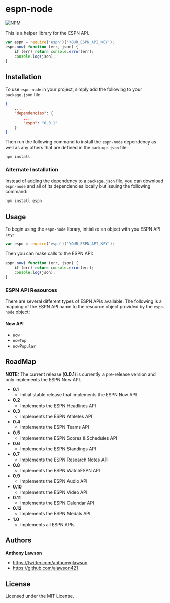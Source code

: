 # espn-node

[![NPM](https://nodei.co/npm/espn.png?downloads=true&stars=true)](https://nodei.co/npm/espn/)

This is a helper library for the ESPN API.

```javascript
var espn = require('espn')('YOUR_ESPN_API_KEY');
espn.now( function (err, json) {
    if (err) return console.error(err);
    console.log(json);
}
```

## Installation

To use `espn-node` in your project, simply add the following to your `package.json` file:

```json
{
    ...
    "dependencies": {
        ...
        "espn": "0.0.1"
    }
}
```

Then run the following command to install the `espn-node` dependency as well as any others that are defined in the
`package.json` file:

```bash
npm install
```

### Alternate Installation

Instead of adding the dependency to a `package.json` file, you can download `espn-node` and all of its dependencies
locally but issuing the following command:

```bash
npm install espn
```

## Usage

To begin using the `espn-node` library, initialize an object with you ESPN API key:

```javascript
var espn = require('espn')('YOUR_ESPN_API_KEY');
```

Then you can make calls to the ESPN API:

```javascript
espn.now( function (err, json) {
    if (err) return console.error(err);
    console.log(json);
}
```

### ESPN API Resources

There are several different types of ESPN APIs available. The following is a mapping of the ESPN API name to the
resource object provided by the `espn-node` object:

#### Now API

+ `now`
+ `nowTop`
+ `nowPopular`

## RoadMap

**NOTE:** The current release (**0.0.1**) is currently a pre-release version and only implements the ESPN Now API.

+ **0.1**
  + Initial stable release that implements the ESPN Now API
+ **0.2**
  + Implements the ESPN Headlines API
+ **0.3**
  + Implements the ESPN Athletes API
+ **0.4**
  + Implements the ESPN Teams API
+ **0.5**
  + Implements the ESPN Scores & Schedules API
+ **0.6**
  + Implements the ESPN Standings API
+ **0.7**
  + Implements the ESPN Research Notes API
+ **0.8**
  + Implements the ESPN WatchESPN API
+ **0.9**
  + Implements the ESPN Audio API
+ **0.10**
  + Implements the ESPN Video API
+ **0.11**
  + Implements the ESPN Calendar API
+ **0.12**
  + Implements the ESPN Medals API
+ **1.0**
  + Implements all ESPN APIs

## Authors

**Anthony Lawson**

+ <https://twitter.com/anthonyglawson>
+ <https://github.com/alawson421>

## License

Licensed under the MIT License.
